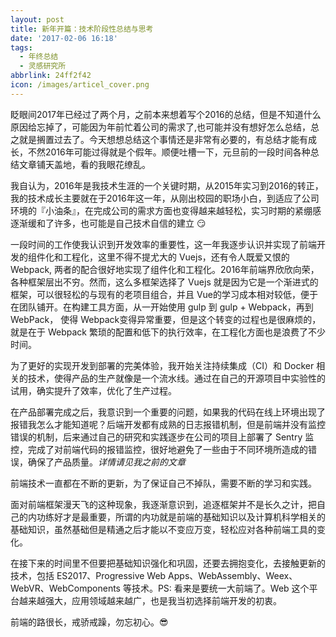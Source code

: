 ```yaml
---
layout: post
title: 新年开篇：技术阶段性总结与思考
date: '2017-02-06 16:18'
tags:
  - 年终总结
  - 灵感研究所
abbrlink: 24ff2f42
icon: /images/articel_cover.png
---
```


眨眼间2017年已经过了两个月，之前本来想着写个2016的总结，但是不知道什么原因给忘掉了，可能因为年前忙着公司的需求了,也可能并没有想好怎么总结，总之就是搁置过去了。今天想想总结这个事情还是非常有必要的，有总结才能有成长，不然2016年可能过得就是个假年。顺便吐槽一下，元旦前的一段时间各种总结文章铺天盖地，看的我眼花缭乱。

我自认为，2016年是我技术生涯的一个关键时期，从2015年实习到2016的转正，我的技术成长主要就在于2016年这一年，从刚出校园的职场小白，到适应了公司环境的『小油条』，在完成公司的需求方面也变得越来越轻松，实习时期的紧绷感逐渐缓和了许多，也可能是自己技术自信的建立 😏

一段时间的工作使我认识到开发效率的重要性，这一年我逐步认识并实现了前端开发的组件化和工程化，这里不得不提尤大的 Vuejs，还有令人既爱又恨的 Webpack, 两者的配合很好地实现了组件化和工程化。2016年前端界欣欣向荣，各种框架层出不穷。然而，这么多框架选择了 Vuejs 就是因为它是一个渐进式的框架，可以很轻松的与现有的老项目组合，并且 Vue的学习成本相对较低，便于在团队铺开。在构建工具方面，从一开始使用 gulp 到 gulp + Webpack，再到 WebPack， 使得 Webpack变得异常重要，但是这个转变的过程也是很麻烦的，就是在于 Webpack 繁琐的配置和低下的执行效率，在工程化方面也是浪费了不少时间。

为了更好的实现开发到部署的完美体验，我开始关注持续集成（CI）和 Docker 相关的技术，使得产品的生产就像是一个流水线。通过在自己的开源项目中实验性的试用，确实提升了效率，优化了生产过程。

在产品部署完成之后，我意识到一个重要的问题，如果我的代码在线上环境出现了报错我怎么才能知道呢？后端开发都有成熟的日志报错机制，但是前端并没有监控错误的机制，后来通过自己的研究和实践逐步在公司的项目上部署了 Sentry 监控，完成了对前端代码的报错监控，很好地避免了一些由于不同环境所造成的错误，确保了产品质量。*详情请见我之前的文章*

前端技术一直都在不断的更新，为了保证自己不掉队，需要不断的学习和实践。

面对前端框架漫天飞的这种现象，我逐渐意识到，追逐框架并不是长久之计，把自己的内功练好才是最重要，所谓的内功就是前端的基础知识以及计算机科学相关的基础知识，虽然基础但是精通之后才能以不变应万变，轻松应对各种前端工具的变化。

在接下来的时间里不但要把基础知识强化和巩固，还要去拥抱变化，去接触更新的技术，包括 ES2017、Progressive Web Apps、WebAssembly、Weex、WebVR、WebComponents 等技术。PS: 看来是要统一大前端了。Web 这个平台越来越强大，应用领域越来越广，也是我当初选择前端开发的初衷。

前端的路很长，戒骄戒躁，勿忘初心。😎

